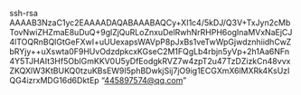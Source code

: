 ssh-rsa AAAAB3NzaC1yc2EAAAADAQABAAABAQCy+XI1c4/5kDJ/Q3V+TxJyn2cMbTovNwiZHZmaE8uDuQ+9glZjQuRLoZnxuDelRwhNrRHPH6ogInaMVxNaEjCJ4lTOQRnBQlGtGeFXwI+uUUexapsWAVpP8pJxBs1veTwWpGjwdznhiidhCwZbRYjy++uXswta0F9HUvOdzdpkcxKGseC2M1FQgLb4rbjn5yVp+2h1Aa6NFn4Y5TJHAIt3Hf5ObIGmKKV0U5yDfEodgkRVZ7w4zpT2u47TzDZizkCn48vvxZKQXlW3KtBUKQ0tzuKBsEW9I5phBDwkjSij7jO9ig1ECGXmX6lMXRk4KsUzIQG4izrxMDG16d6DktEp “445897574@qq.com”
